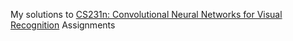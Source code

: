 My solutions to [CS231n: Convolutional Neural Networks for Visual Recognition](http://cs231n.stanford.edu/) Assignments 


